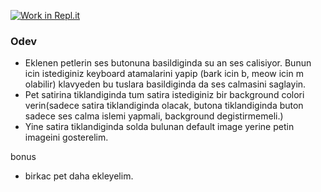 [![Work in Repl.it](https://classroom.github.com/assets/work-in-replit-14baed9a392b3a25080506f3b7b6d57f295ec2978f6f33ec97e36a161684cbe9.svg)](https://classroom.github.com/online_ide?assignment_repo_id=4069457&assignment_repo_type=AssignmentRepo)
### Odev

- Eklenen petlerin ses butonuna basildiginda su an ses calisiyor. Bunun icin istediginiz keyboard atamalarini yapip (bark icin b, meow icin m olabilir) klavyeden bu tuslara basildiginda da ses calmasini saglayin.
- Pet satirina tiklandiginda tum satira istediginiz bir background colori verin(sadece satira tiklandiginda olacak, butona tiklandiginda buton sadece ses calma islemi yapmali, background degistirmemeli.)
- Yine satira tiklandiginda solda bulunan default image yerine petin imageini gosterelim.


bonus
- birkac pet daha ekleyelim.
